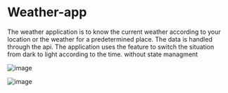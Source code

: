 # Weather-app
The weather application is to know the current weather 
according to your location or the weather for a predetermined place.
The data is handled through the api. The application uses the feature
to switch the situation from dark to light according to the time. without state managment

![image](https://github.com/sa4ifc/Weather-app/assets/65377603/82b28339-3376-4e68-b591-64d0dc76b54b)

![image](https://github.com/sa4ifc/Weather-app/assets/65377603/9314f627-16e6-4238-8311-ad8c1ddaff7f)
